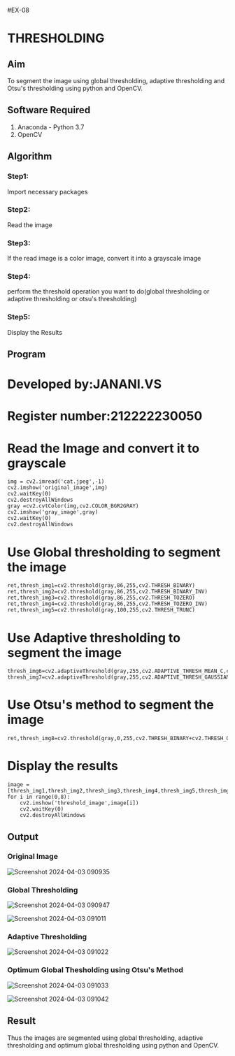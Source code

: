 #EX-08
# THRESHOLDING
## Aim
To segment the image using global thresholding, adaptive thresholding and Otsu's thresholding using python and OpenCV.

## Software Required
1. Anaconda - Python 3.7
2. OpenCV

## Algorithm

### Step1:
Import necessary packages
### Step2:
Read the image
### Step3:
If the read image is a color image, convert it into a grayscale image

### Step4:
perform the threshold operation you want to do(global thresholding or adaptive thresholding or otsu's thresholding)

### Step5:
Display the Results

## Program
# Developed by:JANANI.VS
# Register number:212222230050

# Read the Image and convert it to grayscale
```
img = cv2.imread('cat.jpeg',-1)
cv2.imshow('original_image',img)
cv2.waitKey(0)
cv2.destroyAllWindows
gray =cv2.cvtColor(img,cv2.COLOR_BGR2GRAY)
cv2.imshow('gray_image',gray)
cv2.waitKey(0)
cv2.destroyAllWindows
```

# Use Global thresholding to segment the image
```
ret,thresh_img1=cv2.threshold(gray,86,255,cv2.THRESH_BINARY)
ret,thresh_img2=cv2.threshold(gray,86,255,cv2.THRESH_BINARY_INV)
ret,thresh_img3=cv2.threshold(gray,86,255,cv2.THRESH_TOZERO)
ret,thresh_img4=cv2.threshold(gray,86,255,cv2.THRESH_TOZERO_INV)
ret,thresh_img5=cv2.threshold(gray,100,255,cv2.THRESH_TRUNC)
```

# Use Adaptive thresholding to segment the image
```
thresh_img6=cv2.adaptiveThreshold(gray,255,cv2.ADAPTIVE_THRESH_MEAN_C,cv2.THRESH_BINARY,11,2)
thresh_img7=cv2.adaptiveThreshold(gray,255,cv2.ADAPTIVE_THRESH_GAUSSIAN_C,cv2.THRESH_BINARY,11,2)

```
# Use Otsu's method to segment the image 
```
ret,thresh_img8=cv2.threshold(gray,0,255,cv2.THRESH_BINARY+cv2.THRESH_OTSU)
```


# Display the results
```
image =[thresh_img1,thresh_img2,thresh_img3,thresh_img4,thresh_img5,thresh_img6,thresh_img7,thresh_img8]
for i in range(0,8):
    cv2.imshow('threshold_image',image[i])
    cv2.waitKey(0)
    cv2.destroyAllWindows
```


## Output

### Original Image

![Screenshot 2024-04-03 090935](https://github.com/Anusharonselva/THRESHOLDING-/assets/119405600/43ff2957-e66a-4c9f-95b5-2bca52c0432a)

### Global Thresholding
![Screenshot 2024-04-03 090947](https://github.com/Anusharonselva/THRESHOLDING-/assets/119405600/04ad6a7a-b762-427d-bf75-8eff9a21bda6)

![Screenshot 2024-04-03 091011](https://github.com/Anusharonselva/THRESHOLDING-/assets/119405600/e326d211-c142-4e2a-8af9-3a994273d8d0)

### Adaptive Thresholding
![Screenshot 2024-04-03 091022](https://github.com/Anusharonselva/THRESHOLDING-/assets/119405600/53e63026-4934-425c-9f51-552b3d72055a)

### Optimum Global Thesholding using Otsu's Method
![Screenshot 2024-04-03 091033](https://github.com/Anusharonselva/THRESHOLDING-/assets/119405600/20314a9c-564a-4bfe-a4df-6d45d0ea19b3)

![Screenshot 2024-04-03 091042](https://github.com/Anusharonselva/THRESHOLDING-/assets/119405600/ea87f36f-639f-4543-a4f1-991ee58ffb7c)


## Result
Thus the images are segmented using global thresholding, adaptive thresholding and optimum global thresholding using python and OpenCV.
